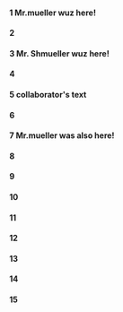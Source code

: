 #### 1 Mr.mueller wuz here!
#### 2
#### 3 Mr. Shmueller wuz here!
#### 4
#### 5 collaborator's text
#### 6
#### 7 Mr.mueller was also here!
#### 8
#### 9
#### 10
#### 11
#### 12
#### 13
#### 14
#### 15